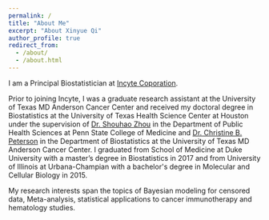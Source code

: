 ```yaml
---
permalink: /
title: "About Me"
excerpt: "About Xinyue Qi"
author_profile: true
redirect_from: 
  - /about/
  - /about.html
---
```

I am a Principal Biostatistician at [Incyte Coporation](https://www.incyte.com/).

Prior to joining Incyte, I was a graduate research assistant at the University of Texas MD Anderson Cancer Center and received my doctoral degree 
in Biostatistics at the University of Texas Health Science Center at Houston under the supervision of 
[Dr. Shouhao Zhou](https://cancer.psu.edu/researchers) in the Department of Public Health Sciences at Penn State College of Medicine  and [Dr. Christine B. Peterson](https://odin.mdacc.tmc.edu/~cbpeterson/) in the Department of Biostatistics at the University of Texas MD Anderson Cancer Center. I graduated from School of Medicine at Duke University with a master’s degree in Biostatistics in 2017 and from University of Illinois at Urbana-Champian with a bachelor's degree in Molecular and Cellular Biology in 2015.

My research interests span the topics of Bayesian modeling for censored data, Meta-analysis, statistical applications to cancer immunotherapy and hematology studies.
